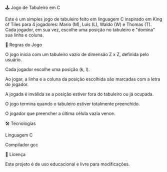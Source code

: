🕹️ Jogo de Tabuleiro em C

Este é um simples jogo de tabuleiro feito em linguagem C inspirado em King of Tiles para 4 jogadores: Mario (M), Luis (L), Waldo (W) e Thomas (T). Cada jogador, em sua vez, escolhe uma posição no tabuleiro e "domina" sua linha e coluna.

🧠 Regras do Jogo

O jogo inicia com um tabuleiro vazio de dimensão Z x Z, definida pelo usuário.

Cada jogador escolhe uma posição (k, l).

Ao jogar, a linha e a coluna da posição escolhida são marcadas com a letra do jogador.

A jogada é inválida se a posição estiver fora do tabuleiro ou já ocupada.

O jogo termina quando o tabuleiro estiver totalmente preenchido.

O jogador que preencher a última célula vazia vence.

🛠️ Tecnologias

Linguagem C

Compilador gcc

📄 Licença

Este projeto é de uso educacional e livre para modificações.

